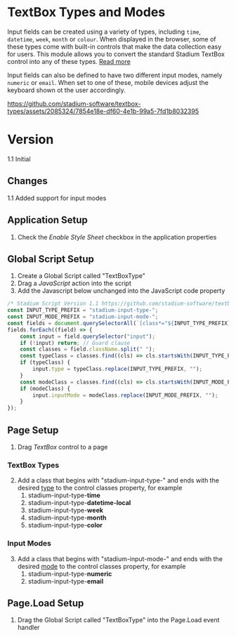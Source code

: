 # TextBox Types and Modes

Input fields can be created using a variety of types, including `time`, `datetime`, `week`, `month` or `colour`. When displayed in the browser, some of these types come with built-in controls that make the data collection easy for users. This module allows you to convert the standard Stadium TextBox control into any of these types. [Read more](https://www.w3schools.com/html/html_form_input_types.asp)

Input fields can also be defined to have two different input modes, namely `numeric` or `email`. When set to one of these, mobile devices adjust the keyboard shown ot the user accordingly. 

 https://github.com/stadium-software/textbox-types/assets/2085324/7854e18e-df60-4e1b-99a5-7fd1b8032395

# Version 
1.1 Initial

## Changes
1.1 Added support for input modes

## Application Setup
1. Check the *Enable Style Sheet* checkbox in the application properties

## Global Script Setup
1. Create a Global Script called "TextBoxType"
3. Drag a *JavaScript* action into the script
4. Add the Javascript below unchanged into the JavaScript code property
```javascript
/* Stadium Script Version 1.1 https://github.com/stadium-software/textbox-types */
const INPUT_TYPE_PREFIX = "stadium-input-type-";
const INPUT_MODE_PREFIX = "stadium-input-mode-";
const fields = document.querySelectorAll(`[class*="${INPUT_TYPE_PREFIX}"], [class*="${INPUT_MODE_PREFIX}"]`);
fields.forEach((field) => {
    const input = field.querySelector("input");
    if (!input) return; // Guard clause
    const classes = field.className.split(" ");
    const typeClass = classes.find((cls) => cls.startsWith(INPUT_TYPE_PREFIX));
    if (typeClass) {
        input.type = typeClass.replace(INPUT_TYPE_PREFIX, "");
    }
    const modeClass = classes.find((cls) => cls.startsWith(INPUT_MODE_PREFIX));
    if (modeClass) {
        input.inputMode = modeClass.replace(INPUT_MODE_PREFIX, "");
    }
});
```

## Page Setup
1. Drag *TextBox* control to a page

### TextBox Types
2. Add a class that begins with "stadium-input-type-" and ends with the desired [type](https://www.w3schools.com/html/html_form_input_types.asp) to the control classes property, for example
   1. stadium-input-type-**time**
   2. stadium-input-type-**datetime-local**
   3. stadium-input-type-**week**
   4. stadium-input-type-**month**
   5. stadium-input-type-**color**

### Input Modes
3. Add a class that begins with "stadium-input-mode-" and ends with the desired [mode](https://www.w3schools.com/TAgs/att_inputmode.asp) to the control classes property, for example
   1. stadium-input-type-**numeric**
   2. stadium-input-type-**email**

## Page.Load Setup
1. Drag the Global Script called "TextBoxType" into the Page.Load event handler

